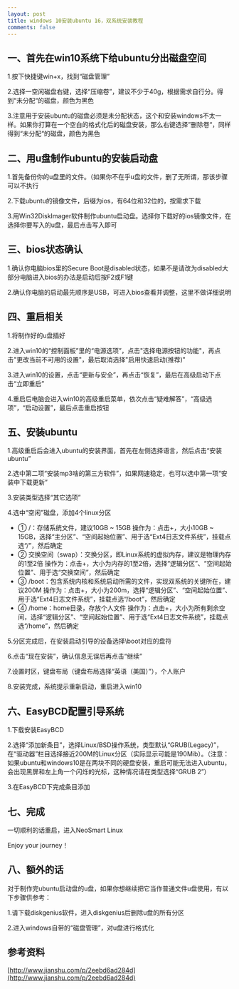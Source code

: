 ```yaml
---
layout: post
title: windows 10安装ubuntu 16，双系统安装教程
comments: false
---
```


<!--more-->

## 一、首先在win10系统下给ubuntu分出磁盘空间 ##

1.按下快捷键win+x，找到“磁盘管理”

2.选择一空闲磁盘右键，选择“压缩卷”，建议不少于40g，根据需求自行分。得到“未分配“的磁盘，颜色为黑色

3.注意用于安装ubuntu的磁盘必须是未分配状态，这个和安装windows不太一样。如果你打算在一个空白的格式化后的磁盘安装，那么右键选择”删除卷“，同样得到“未分配“的磁盘，颜色为黑色

## 二、用u盘制作ubuntu的安装启动盘 ##

1.首先备份你的u盘里的文件。（如果你不在乎u盘的文件，删了无所谓，那该步骤可以不执行

2.下载ubuntu的镜像文件，后缀为ios，有64位和32位的，按需求下载

3.用Win32DiskImager软件制作ubuntu启动盘。选择你下载好的ios镜像文件，在选择你要写入的u盘，最后点击写入即可

## 三、bios状态确认 ##

1.确认你电脑bios里的Secure Boot是disabled状态，如果不是请改为disabled大部分电脑进入bios的办法是启动后按F2或F1键

2.确认你电脑的启动最先顺序是USB，可进入bios查看并调整，这里不做详细说明

## 四、重启相关 ##

1.将制作好的u盘插好

2.进入win10的“控制面板”里的“电源选项”，点击"选择电源按钮的功能"，再点击"更改当前不可用的设置"，最后取消选择"启用快速启动(推荐)"

3.进入win10的设置，点击“更新与安全”，再点击“恢复”，最后在高级启动下点击“立即重启”

4.重启后电脑会进入win10的高级重启菜单，依次点击“疑难解答”，“高级选项”，“启动设置”，最后点击重启按钮

## 五、安装ubuntu ##

1.高级重启后会进入ubuntu的安装界面，首先在左侧选择语言，然后点击“安装ubuntu”

2.选中第二项“安装mp3啥的第三方软件”，如果网速稳定，也可以选中第一项“安装中下载更新”

3.安装类型选择“其它选项”

4.选中“空闲”磁盘，添加4个linux分区

- ① /：存储系统文件，建议10GB ~ 15GB
操作为：点击+，大小10GB ~ 15GB，选择“主分区”、“空间起始位置”、用于选“Ext4日志文件系统”，挂载点选“/”，然后确定
- ② 交换空间（swap）：交换分区，即Linux系统的虚拟内存，建议是物理内存的1至2倍
操作为：点击+，大小为内存的1至2倍，选择“逻辑分区”、“空间起始位置”、用于选“交换空间”，然后确定
- ③ /boot：包含系统内核和系统启动所需的文件，实现双系统的关键所在，建议200M
操作为：点击+，大小为200m，选择“逻辑分区”、“空间起始位置”、用于选“Ext4日志文件系统”，挂载点选“/boot”，然后确定
- ④ /home：home目录，存放个人文件
操作为：点击+，大小为所有剩余空间，选择“逻辑分区”、“空间起始位置”、用于选“Ext4日志文件系统”，挂载点选“/home”，然后确定

5.分区完成后，在安装启动引导的设备选择\boot对应的盘符

6.点击“现在安装”，确认信息无误后再点击“继续”

7.设置时区，键盘布局（键盘布局选择“英语（美国）”），个人账户

8.安装完成，系统提示重新启动，重启进入win10

## 六、EasyBCD配置引导系统 ##

1.下载安装EasyBCD

2.选择“添加新条目”，选择Linux/BSD操作系统，类型默认“GRUB(Legacy)”，在“驱动器”栏目选择接近200M的Linux分区（实际显示可能是190Mib）。（注意：如果ubuntu和windows10是在两块不同的硬盘安装，重启可能无法进入ubuntu，会出现黑屏和左上角一个闪烁的光标，这种情况请在类型选择“GRUB 2”）

3.在EasyBCD下完成条目添加

## 七、完成 ##

一切顺利的话重启，进入NeoSmart Linux

Enjoy your journey！

## 八、额外的话 ##

对于制作完ubuntu启动盘的u盘，如果你想继续把它当作普通文件u盘使用，有以下步骤供参考：

1.请下载diskgenius软件，进入diskgenius后删除u盘的所有分区

2.进入windows自带的“磁盘管理”，对u盘进行格式化

## 参考资料 ##

[http://www.jianshu.com/p/2eebd6ad284d](http://www.jianshu.com/p/2eebd6ad284d)